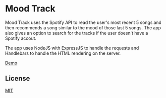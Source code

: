 # Mood Track

Mood Track uses the Spotify API to read the user's most recent 5 songs and then recommends a song similar to the mood of those last 5 songs. The app also gives an option to search for the tracks if the user doesn't have a Spotify accout.

The app uses NodeJS with ExpressJS to handle the requests and Handlebars to handle the HTML rendering on the server.

[Demo](https://www.mood-track.com)

## License
[MIT](https://choosealicense.com/licenses/mit/)
